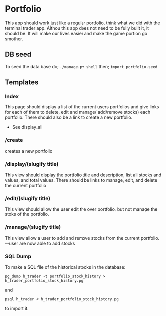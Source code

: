 # Portfolio
This app should work just like a regular portfolio, think what we did with the terminal trader app. Althou this app does not need to be fully built it, it should be. It will make our lives easier and make the game portion go smother.

## DB seed

To seed the data base do;
`./manage.py shell`
then;
`import portfolio.seed`

## Templates

### Index
  This page should display a list of the current users portfolios and give links for each of them to delete, edit and manage( add/remove stocks) each portfolio. There should also be a link to create a new portfolio.
  * See display_all

### /create
  creates a new portfolio

### /display/(slugify title)
  This view should display the portfolio title and description, list all stocks and values, and total values. There should be links to manage, edit, and delete the current portfolio
  
### /edit/(slugify title)
  This view should allow the user edit the over portfolio, but not manage the stoks of the portfolio.
  
### /manage/(slugify title)
  This view allow a user to add and remove stocks from the current portfolio.
  --user are now able to add stocks


### SQL Dump

To make a SQL file of the historical stocks in the database:

`pg_dump h_trader -t portfolio_stock_history > h_trader_portfolio_stock_history.pg`

and

`psql h_trader < h_trader_portfolio_stock_history.pg`

to import it.